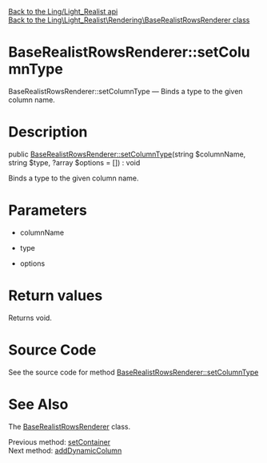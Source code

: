 [Back to the Ling/Light_Realist api](https://github.com/lingtalfi/Light_Realist/blob/master/doc/api/Ling/Light_Realist.md)<br>
[Back to the Ling\Light_Realist\Rendering\BaseRealistRowsRenderer class](https://github.com/lingtalfi/Light_Realist/blob/master/doc/api/Ling/Light_Realist/Rendering/BaseRealistRowsRenderer.md)


BaseRealistRowsRenderer::setColumnType
================



BaseRealistRowsRenderer::setColumnType — Binds a type to the given column name.




Description
================


public [BaseRealistRowsRenderer::setColumnType](https://github.com/lingtalfi/Light_Realist/blob/master/doc/api/Ling/Light_Realist/Rendering/BaseRealistRowsRenderer/setColumnType.md)(string $columnName, string $type, ?array $options = []) : void




Binds a type to the given column name.




Parameters
================


- columnName

    

- type

    

- options

    


Return values
================

Returns void.








Source Code
===========
See the source code for method [BaseRealistRowsRenderer::setColumnType](https://github.com/lingtalfi/Light_Realist/blob/master/Rendering/BaseRealistRowsRenderer.php#L77-L80)


See Also
================

The [BaseRealistRowsRenderer](https://github.com/lingtalfi/Light_Realist/blob/master/doc/api/Ling/Light_Realist/Rendering/BaseRealistRowsRenderer.md) class.

Previous method: [setContainer](https://github.com/lingtalfi/Light_Realist/blob/master/doc/api/Ling/Light_Realist/Rendering/BaseRealistRowsRenderer/setContainer.md)<br>Next method: [addDynamicColumn](https://github.com/lingtalfi/Light_Realist/blob/master/doc/api/Ling/Light_Realist/Rendering/BaseRealistRowsRenderer/addDynamicColumn.md)<br>

